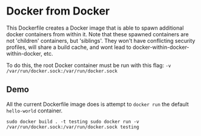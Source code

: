 # Docker from Docker

This Dockerfile creates a Docker image that is able to spawn additional docker containers from within it. Note that these spawned containers are not 'children' containers, but 'siblings'. They won't have conflicting security profiles, will share a build cache, and wont lead to docker-within-docker-within-docker, etc.

To do this, the root Docker container must be run with this flag: 
`-v /var/run/docker.sock:/var/run/docker.sock`

## Demo

All the current Dockerfile image does is attempt to `docker run` the default `hello-world` container.

`sudo docker build . -t testing
sudo docker run -v /var/run/docker.sock:/var/run/docker.sock testing`
